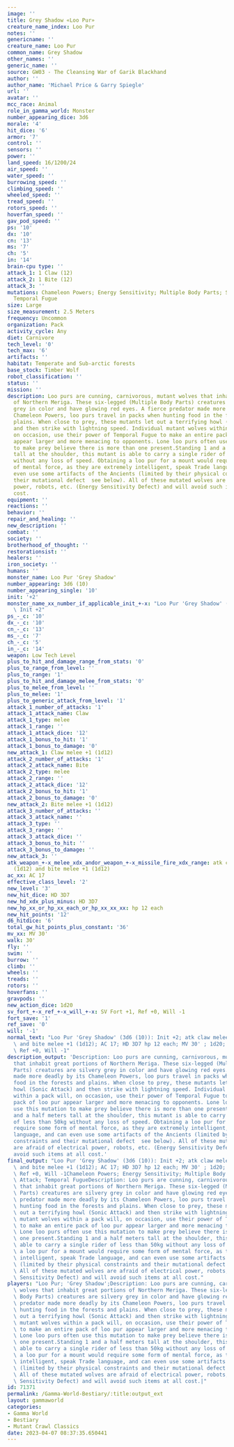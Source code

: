 ```yaml
---
image: ''
title: Grey Shadow «Loo Pur»
creature_name_index: Loo Pur
notes: ''
genericname: ''
creature_name: Loo Pur
common_name: Grey Shadow
other_names: ''
generic_name: ''
source: GW03 - The Cleansing War of Garik Blackhand
author: ''
author_name: 'Michael Price & Garry Spiegle'
url: ''
avatar: ''
mcc_race: Animal
role_in_gamma_world: Monster
number_appearing_dice: 3d6
morale: '4'
hit_dice: '6'
armor: '7'
control: ''
sensors: ''
power: ''
land_speed: 16/1200/24
air_speed: ''
water_speed: ''
burrowing_speed: ''
climbing_speed: ''
wheeled_speed: ''
tread_speed: ''
rotors_speed: ''
hoverfan_speed: ''
gav_pod_speed: ''
ps: '10'
dx: '10'
cn: '13'
ms: '7'
ch: '5'
in: '14'
brain-cpu type: ''
attack_1: 1 Claw (12)
attack_2: 1 Bite (12)
attack_3: ''
mutations: Chameleon Powers; Energy Sensitivity; Multiple Body Parts; Sonic Attack;
  Temporal Fugue
size: Large
size_measurement: 2.5 Meters
frequency: Uncommon
organization: Pack
activity_cycle: Any
diet: Carnivore
tech_level: '0'
tech_max: '6'
artifacts: ''
habitat: Temperate and Sub-arctic forests
base_stock: Timber Wolf
robot_classification: ''
status: ''
mission: ''
description: Loo purs are cunning, carnivorous, mutant wolves that inhabit great portions
  of Northern Meriga. These six-legged (Multiple Body Parts) creatures are silvery
  grey in color and have glowing red eyes. A fierce predator made more deadly by its
  Chameleon Powers, loo purs travel in packs when hunting food in the forests and
  plains. When close to prey, these mutants let out a terrifying howl (Sonic Attack)
  and then strike with lightning speed. Individual mutant wolves within a pack will,
  on occasion, use their power of Temporal Fugue to make an entire pack of loo pur
  appear larger and more menacing to opponents. Lone loo purs often use this mutation
  to make prey believe there is more than one present.Standing 1 and a half meters
  tall at the shoulder, this mutant is able to carry a single rider of less than 50kg
  without any loss of speed. Obtaining a loo pur for a mount would require some form
  of mental force, as they are extremely intelligent, speak Trade language, and can
  even use some artifacts of the Ancients (limited by their physical constraints and
  their mutational defect  see below). All of these mutated wolves are afraid of electrical
  power, robots, etc. (Energy Sensitivity Defect) and will avoid such items at all
  cost.
equipment: ''
reactions: ''
behavior: ''
repair_and_healing: ''
new_description: ''
combat: ''
society: ''
brotherhood_of_thought: ''
restorationsist: ''
healers: ''
iron_society: ''
humans: ''
monster_name: Loo Pur 'Grey Shadow'
number_appearing: 3d6 (10)
number_appearing_single: '10'
init: '+2'
monster_name_xx_number_if_applicable_init_+-x: "Loo Pur 'Grey Shadow' (3d6 (10)):\
  \ Init +2"
ps_-_c: '10'
dx_-_c: '10'
cn_-_c: '13'
ms_-_c: '7'
ch_-_c: '5'
in_-_c: '14'
weapon: Low Tech Level
plus_to_hit_and_damage_range_from_stats: '0'
plus_to_range_from_level: ''
plus_to_range: '1'
plus_to_hit_and_damage_melee_from_stats: '0'
plus_to_melee_from_level: ''
plus_to_melee: '1'
plus_to_generic_attack_from_level: '1'
attack_1_number_of_attacks: '1'
attack_1_attack_name: Claw
attack_1_type: melee
attack_1_range: ''
attack_1_attack_dice: '12'
attack_1_bonus_to_hit: '1'
attack_1_bonus_to_damage: '0'
new_attack_1: Claw melee +1 (1d12)
attack_2_number_of_attacks: '1'
attack_2_attack_name: Bite
attack_2_type: melee
attack_2_range: ''
attack_2_attack_dice: '12'
attack_2_bonus_to_hit: '1'
attack_2_bonus_to_damage: '0'
new_attack_2: Bite melee +1 (1d12)
attack_3_number_of_attacks: ''
attack_3_attack_name: ''
attack_3_type: ''
attack_3_range: ''
attack_3_attack_dice: ''
attack_3_bonus_to_hit: ''
attack_3_bonus_to_damage: ''
new_attack_3: ''
atk_weapon_+-x_melee_xdx_andor_weapon_+-x_missile_fire_xdx_range: atk claw melee +1
  (1d12) and bite melee +1 (1d12)
ac_xx: AC 17
effective_class_level: '2'
new_level: '3'
new_hit_dice: HD 3D7
new_hd_xdx_plus_minus: HD 3D7
new_hp_xx_or_hp_xx_each_or_hp_xx_xx_xx: hp 12 each
new_hit_points: '12'
d6_hitdice: '6'
total_gw_hit_points_plus_constant: '36'
mv_xx: MV 30'
walk: 30'
fly: ''
swim: ''
burrow: ''
climb: ''
wheels: ''
treads: ''
rotors: ''
hoverfans: ''
gravpods: ''
new_action_dice: 1d20
sv_fort_+-x_ref_+-x_will_+-x: SV Fort +1, Ref +0, Will -1
fort_save: '1'
ref_save: '0'
will: '-1'
normal_text: "Loo Pur 'Grey Shadow' (3d6 (10)): Init +2; atk claw melee +1 (1d12)\
  \ and bite melee +1 (1d12); AC 17; HD 3D7 hp 12 each; MV 30' ; 1d20; SV Fort +1,\
  \ Ref +0, Will -1"
description_output: 'Description: Loo purs are cunning, carnivorous, mutant wolves
  that inhabit great portions of Northern Meriga. These six-legged (Multiple Body
  Parts) creatures are silvery grey in color and have glowing red eyes. A fierce predator
  made more deadly by its Chameleon Powers, loo purs travel in packs when hunting
  food in the forests and plains. When close to prey, these mutants let out a terrifying
  howl (Sonic Attack) and then strike with lightning speed. Individual mutant wolves
  within a pack will, on occasion, use their power of Temporal Fugue to make an entire
  pack of loo pur appear larger and more menacing to opponents. Lone loo purs often
  use this mutation to make prey believe there is more than one present.Standing 1
  and a half meters tall at the shoulder, this mutant is able to carry a single rider
  of less than 50kg without any loss of speed. Obtaining a loo pur for a mount would
  require some form of mental force, as they are extremely intelligent, speak Trade
  language, and can even use some artifacts of the Ancients (limited by their physical
  constraints and their mutational defect  see below). All of these mutated wolves
  are afraid of electrical power, robots, etc. (Energy Sensitivity Defect) and will
  avoid such items at all cost.'
final_output: "Loo Pur 'Grey Shadow' (3d6 (10)): Init +2; atk claw melee +1 (1d12)\
  \ and bite melee +1 (1d12); AC 17; HD 3D7 hp 12 each; MV 30' ; 1d20; SV Fort +1,\
  \ Ref +0, Will -1Chameleon Powers; Energy Sensitivity; Multiple Body Parts; Sonic\
  \ Attack; Temporal FugueDescription: Loo purs are cunning, carnivorous, mutant wolves\
  \ that inhabit great portions of Northern Meriga. These six-legged (Multiple Body\
  \ Parts) creatures are silvery grey in color and have glowing red eyes. A fierce\
  \ predator made more deadly by its Chameleon Powers, loo purs travel in packs when\
  \ hunting food in the forests and plains. When close to prey, these mutants let\
  \ out a terrifying howl (Sonic Attack) and then strike with lightning speed. Individual\
  \ mutant wolves within a pack will, on occasion, use their power of Temporal Fugue\
  \ to make an entire pack of loo pur appear larger and more menacing to opponents.\
  \ Lone loo purs often use this mutation to make prey believe there is more than\
  \ one present.Standing 1 and a half meters tall at the shoulder, this mutant is\
  \ able to carry a single rider of less than 50kg without any loss of speed. Obtaining\
  \ a loo pur for a mount would require some form of mental force, as they are extremely\
  \ intelligent, speak Trade language, and can even use some artifacts of the Ancients\
  \ (limited by their physical constraints and their mutational defect  see below).\
  \ All of these mutated wolves are afraid of electrical power, robots, etc. (Energy\
  \ Sensitivity Defect) and will avoid such items at all cost."
players: "Loo Pur; 'Grey Shadow';Description: Loo purs are cunning, carnivorous, mutant\
  \ wolves that inhabit great portions of Northern Meriga. These six-legged (Multiple\
  \ Body Parts) creatures are silvery grey in color and have glowing red eyes. A fierce\
  \ predator made more deadly by its Chameleon Powers, loo purs travel in packs when\
  \ hunting food in the forests and plains. When close to prey, these mutants let\
  \ out a terrifying howl (Sonic Attack) and then strike with lightning speed. Individual\
  \ mutant wolves within a pack will, on occasion, use their power of Temporal Fugue\
  \ to make an entire pack of loo pur appear larger and more menacing to opponents.\
  \ Lone loo purs often use this mutation to make prey believe there is more than\
  \ one present.Standing 1 and a half meters tall at the shoulder, this mutant is\
  \ able to carry a single rider of less than 50kg without any loss of speed. Obtaining\
  \ a loo pur for a mount would require some form of mental force, as they are extremely\
  \ intelligent, speak Trade language, and can even use some artifacts of the Ancients\
  \ (limited by their physical constraints and their mutational defect  see below).\
  \ All of these mutated wolves are afraid of electrical power, robots, etc. (Energy\
  \ Sensitivity Defect) and will avoid such items at all cost.|"
id: 71371
permalink: /Gamma-World-Bestiary/:title:output_ext
layout: gammaworld
categories:
- Gamma World
- Bestiary
- Mutant Crawl Classics
date: 2023-04-07 08:37:35.650441
---
```

